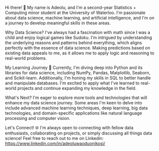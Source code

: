 Hi there! 👋
My name is Adeolu, and I'm a second-year Statistics + Computing minor student at the University of Waterloo. I'm passionate about data science, machine learning, and artificial intelligence, and I'm on a journey to develop meaningful skills in these areas.

Why Data Science?
I've always had a fascination with math since I was a child and enjoy logical games like Sudoku. I'm intrigued by understanding the underlying reasons and patterns behind everything, which aligns perfectly with the essence of data science. Making predictions based on existing data appeals to me, as it allows me to apply logic and reasoning to real-world problems.

My Learning Journey 🚀
Currently, I'm diving deep into Python and its libraries for data science, including NumPy, Pandas, Matplotlib, Seaborn, and Scikit-learn. Additionally, I'm honing my skills in SQL to better handle and manipulate databases. I'm excited to apply what I've learned to real-world projects and continue expanding my knowledge in the field.

What's Next?
I'm eager to explore more tools and technologies that will enhance my data science journey. Some areas I'm keen to delve into include advanced machine learning techniques, deep learning, big data technologies, and domain-specific applications like natural language processing and computer vision.

Let's Connect! 🌐
I'm always open to connecting with fellow data enthusiasts, collaborating on projects, or simply discussing all things data science! Feel free to reach out to me on Linkedin: https://www.linkedin.com/in/adeoluwaoduonikosi/
